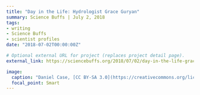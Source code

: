 ```yaml
---
title: "Day in the Life: Hydrologist Grace Guryan"
summary: Science Buffs | July 2, 2018
tags:
- writing
- Science Buffs
- scientist profiles
date: "2018-07-02T00:00:00Z"

# Optional external URL for project (replaces project detail page).
external_link: https://sciencebuffs.org/2018/07/02/day-in-the-life-grace-guryan/

image:
  caption: "Daniel Case, [CC BY-SA 3.0](https://creativecommons.org/licenses/by-sa/3.0), via Wikimedia Commons"
  focal_point: Smart
---
```

